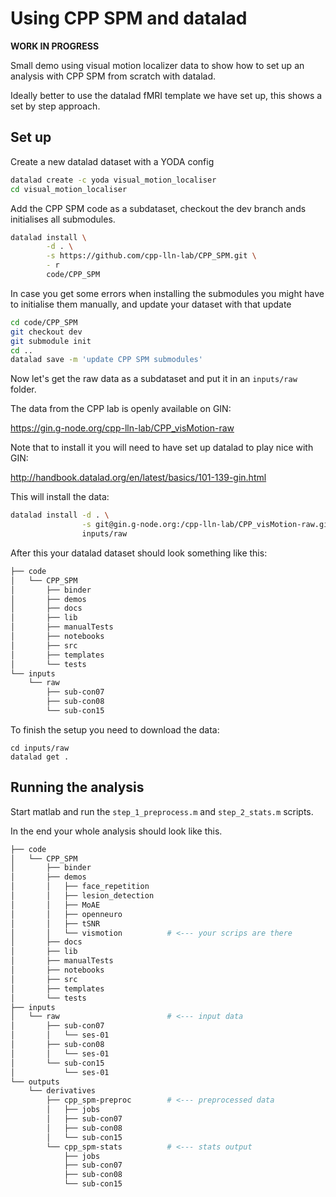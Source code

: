 # Using CPP SPM and datalad

**WORK IN PROGRESS**

Small demo using visual motion localizer data to show how to set up an analysis
with CPP SPM from scratch with datalad.

Ideally better to use the datalad fMRI template we have set up, this shows a set
by step approach.

## Set up

Create a new datalad dataset with a YODA config

```bash
datalad create -c yoda visual_motion_localiser
cd visual_motion_localiser
```

Add the CPP SPM code as a subdataset, checkout the dev branch ands initialises
all submodules.

```bash
datalad install \
        -d . \
        -s https://github.com/cpp-lln-lab/CPP_SPM.git \
        - r
        code/CPP_SPM
```

In case you get some errors when installing the submodules you might have to
initialise them manually, and update your dataset with that update

```bash
cd code/CPP_SPM
git checkout dev
git submodule init
cd ..
datalad save -m 'update CPP SPM submodules'
```

Now let's get the raw data as a subdataset and put it in an `inputs/raw` folder.

The data from the CPP lab is openly available on GIN:

https://gin.g-node.org/cpp-lln-lab/CPP_visMotion-raw

Note that to install it you will need to have set up datalad to play nice with
GIN:

http://handbook.datalad.org/en/latest/basics/101-139-gin.html

This will install the data:

```bash
datalad install -d . \
                -s git@gin.g-node.org:/cpp-lln-lab/CPP_visMotion-raw.git \
                inputs/raw
```

After this your datalad dataset should look something like this:

```bash
├── code
│   └── CPP_SPM
│       ├── binder
│       ├── demos
│       ├── docs
│       ├── lib
│       ├── manualTests
│       ├── notebooks
│       ├── src
│       ├── templates
│       └── tests
└── inputs
    └── raw
        ├── sub-con07
        ├── sub-con08
        └── sub-con15
```

To finish the setup you need to download the data:

```
cd inputs/raw
datalad get .
```

<!-- create a script to do all this ? -->
<!-- TODO set up output datasets -->

## Running the analysis

Start matlab and run the `step_1_preprocess.m` and `step_2_stats.m` scripts.

In the end your whole analysis should look like this.

```bash
├── code
│   └── CPP_SPM
│       ├── binder
│       ├── demos
│       │   ├── face_repetition
│       │   ├── lesion_detection
│       │   ├── MoAE
│       │   ├── openneuro
│       │   ├── tSNR
│       │   └── vismotion          # <--- your scrips are there
│       ├── docs
│       ├── lib
│       ├── manualTests
│       ├── notebooks
│       ├── src
│       ├── templates
│       └── tests
├── inputs
│   └── raw                        # <--- input data
│       ├── sub-con07
│       │   └── ses-01
│       ├── sub-con08
│       │   └── ses-01
│       └── sub-con15
│           └── ses-01
└── outputs
    └── derivatives
        ├── cpp_spm-preproc        # <--- preprocessed data
        │   ├── jobs
        │   ├── sub-con07
        │   ├── sub-con08
        │   └── sub-con15
        └── cpp_spm-stats          # <--- stats output
            ├── jobs
            ├── sub-con07
            ├── sub-con08
            └── sub-con15
```
